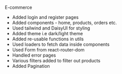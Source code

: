 E-commerce 
- Added login and register pages
- Added components - home, products, orders etc.
- Used tailwind and DaisyUI for styling
- Added theme i.e dark/light theme
- Added re-usable functions in utils
- Used loaders to fetch data inside components
- Used Form from react-router-dom
- Handled error pages
- Various filters added to filter out products
- Added Pagination
